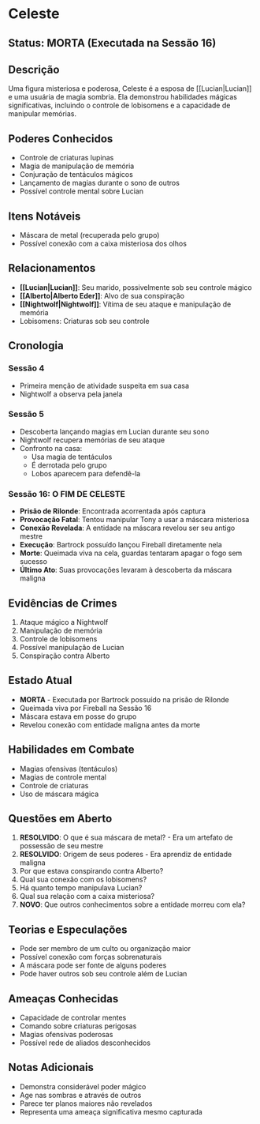 # Celeste

## Status: **MORTA** (Executada na Sessão 16)

## Descrição
Uma figura misteriosa e poderosa, Celeste é a esposa de [[Lucian|Lucian]] e uma usuária de magia sombria. Ela demonstrou habilidades mágicas significativas, incluindo o controle de lobisomens e a capacidade de manipular memórias.

## Poderes Conhecidos
- Controle de criaturas lupinas
- Magia de manipulação de memória
- Conjuração de tentáculos mágicos
- Lançamento de magias durante o sono de outros
- Possível controle mental sobre Lucian

## Itens Notáveis
- Máscara de metal (recuperada pelo grupo)
- Possível conexão com a caixa misteriosa dos olhos

## Relacionamentos
- **[[Lucian|Lucian]]**: Seu marido, possivelmente sob seu controle mágico
- **[[Alberto|Alberto Eder]]**: Alvo de sua conspiração
- **[[Nightwolf|Nightwolf]]**: Vítima de seu ataque e manipulação de memória
- Lobisomens: Criaturas sob seu controle

## Cronologia

### Sessão 4
- Primeira menção de atividade suspeita em sua casa
- Nightwolf a observa pela janela

### Sessão 5
- Descoberta lançando magias em Lucian durante seu sono
- Nightwolf recupera memórias de seu ataque
- Confronto na casa:
  - Usa magia de tentáculos
  - É derrotada pelo grupo
  - Lobos aparecem para defendê-la

### Sessão 16: O FIM DE CELESTE
- **Prisão de Rilonde**: Encontrada acorrentada após captura
- **Provocação Fatal**: Tentou manipular Tony a usar a máscara misteriosa
- **Conexão Revelada**: A entidade na máscara revelou ser seu antigo mestre
- **Execução**: Bartrock possuído lançou Fireball diretamente nela
- **Morte**: Queimada viva na cela, guardas tentaram apagar o fogo sem sucesso
- **Último Ato**: Suas provocações levaram à descoberta da máscara maligna

## Evidências de Crimes
1. Ataque mágico a Nightwolf
2. Manipulação de memória
3. Controle de lobisomens
4. Possível manipulação de Lucian
5. Conspiração contra Alberto

## Estado Atual
- **MORTA** - Executada por Bartrock possuído na prisão de Rilonde
- Queimada viva por Fireball na Sessão 16
- Máscara estava em posse do grupo
- Revelou conexão com entidade maligna antes da morte

## Habilidades em Combate
- Magias ofensivas (tentáculos)
- Magias de controle mental
- Controle de criaturas
- Uso de máscara mágica

## Questões em Aberto
1. **RESOLVIDO**: O que é sua máscara de metal? - Era um artefato de possessão de seu mestre
2. **RESOLVIDO**: Origem de seus poderes - Era aprendiz de entidade maligna
3. Por que estava conspirando contra Alberto?
4. Qual sua conexão com os lobisomens?
5. Há quanto tempo manipulava Lucian?
6. Qual sua relação com a caixa misteriosa?
7. **NOVO**: Que outros conhecimentos sobre a entidade morreu com ela?

## Teorias e Especulações
- Pode ser membro de um culto ou organização maior
- Possível conexão com forças sobrenaturais
- A máscara pode ser fonte de alguns poderes
- Pode haver outros sob seu controle além de Lucian

## Ameaças Conhecidas
- Capacidade de controlar mentes
- Comando sobre criaturas perigosas
- Magias ofensivas poderosas
- Possível rede de aliados desconhecidos

## Notas Adicionais
- Demonstra considerável poder mágico
- Age nas sombras e através de outros
- Parece ter planos maiores não revelados
- Representa uma ameaça significativa mesmo capturada 